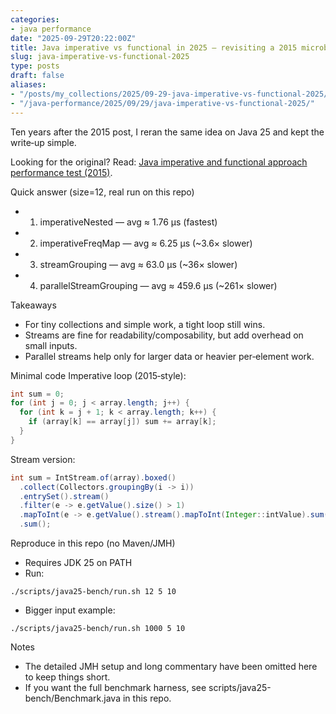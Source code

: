 ```yaml
---
categories:
- java performance
date: "2025-09-29T20:22:00Z"
title: Java imperative vs functional in 2025 — revisiting a 2015 microbenchmark
slug: java-imperative-vs-functional-2025
type: posts
draft: false
aliases:
- "/posts/my_collections/2025/09-29-java-imperative-vs-functional-2025/"
- "/java-performance/2025/09/29/java-imperative-vs-functional-2025/"
---
```


Ten years after the 2015 post, I reran the same idea on Java 25 and kept the write‑up simple.

Looking for the original? Read: [Java imperative and functional approach performance test (2015)](/java-performance/2015/09/19/java-imperative-vs-functional/).

Quick answer (size=12, real run on this repo)
- 1) imperativeNested — avg ≈ 1.76 µs (fastest)
- 2) imperativeFreqMap — avg ≈ 6.25 µs (~3.6× slower)
- 3) streamGrouping — avg ≈ 63.0 µs (~36× slower)
- 4) parallelStreamGrouping — avg ≈ 459.6 µs (~261× slower)

Takeaways
- For tiny collections and simple work, a tight loop still wins.
- Streams are fine for readability/composability, but add overhead on small inputs.
- Parallel streams help only for larger data or heavier per‑element work.

Minimal code
Imperative loop (2015‑style):
```java
int sum = 0;
for (int j = 0; j < array.length; j++) {
  for (int k = j + 1; k < array.length; k++) {
    if (array[k] == array[j]) sum += array[k];
  }
}
```
Stream version:
```java
int sum = IntStream.of(array).boxed()
  .collect(Collectors.groupingBy(i -> i))
  .entrySet().stream()
  .filter(e -> e.getValue().size() > 1)
  .mapToInt(e -> e.getValue().stream().mapToInt(Integer::intValue).sum())
  .sum();
```

Reproduce in this repo (no Maven/JMH)
- Requires JDK 25 on PATH
- Run:
```
./scripts/java25-bench/run.sh 12 5 10
```
- Bigger input example:
```
./scripts/java25-bench/run.sh 1000 5 10
```

Notes
- The detailed JMH setup and long commentary have been omitted here to keep things short.
- If you want the full benchmark harness, see scripts/java25-bench/Benchmark.java in this repo.
